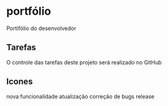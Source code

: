 # portfólio
Portifólio do desenvolvedor
## Tarefas
O controle das tarefas deste projeto será realizado no GitHub

## Icones

nova funcionalidade
atualização
correção de bugs
release
